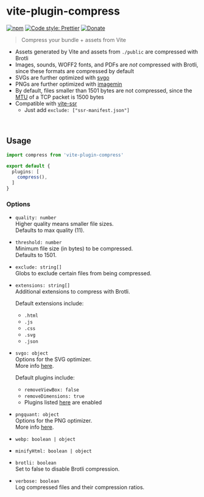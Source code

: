 # vite-plugin-compress

[![npm](https://img.shields.io/npm/v/vite-plugin-compress.svg)](https://www.npmjs.com/package/vite-plugin-compress)
[![Code style: Prettier](https://img.shields.io/badge/code_style-prettier-ff69b4.svg)](https://github.com/prettier/prettier)
[![Donate](https://img.shields.io/badge/Donate-PayPal-green.svg)](https://paypal.me/alecdotbiz)

> Compress your bundle + assets from Vite

- Assets generated by Vite and assets from `./public` are compressed with Brotli
- Images, sounds, WOFF2 fonts, and PDFs are *not* compressed with Brotli, since these formats are compressed by default
- SVGs are further optimized with [svgo](https://github.com/svg/svgo)
- PNGs are further optimized with [imagemin](https://github.com/imagemin/imagemin)
- By default, files smaller than 1501 bytes are not compressed, since the [MTU](https://en.wikipedia.org/wiki/Maximum_transmission_unit) of a TCP packet is 1500 bytes
- Compatible with [vite-ssr](https://github.com/frandiox/vite-ssr)
  - Just add `exclude: ["ssr-manifest.json"]`

&nbsp;

## Usage

```ts
import compress from 'vite-plugin-compress'

export default {
  plugins: [
    compress(),
  ]
}
```

### Options

- `quality: number`  
  Higher quality means smaller file sizes.  
  Defaults to max quality (11).

- `threshold: number`  
  Minimum file size (in bytes) to be compressed.  
  Defaults to 1501.

- `exclude: string[]`  
  Globs to exclude certain files from being compressed.

- `extensions: string[]`  
  Additional extensions to compress with Brotli.  
  
  Default extensions include:  
  - `.html`
  - `.js`
  - `.css`
  - `.svg`
  - `.json`

- `svgo: object`  
  Options for the SVG optimizer.  
  More info [here](https://github.com/svg/svgo/#what-it-can-do).  

  Default plugins include:  
  - `removeViewBox: false`
  - `removeDimensions: true`
  - Plugins listed [here](https://github.com/svg/svgo/blob/master/.svgo.yml) are enabled

- `pngquant: object`  
  Options for the PNG optimizer.  
  More info [here](https://www.npmjs.com/package/imagemin-pngquant#options).

- `webp: boolean | object`

- `minifyHtml: boolean | object`

- `brotli: boolean`  
  Set to false to disable Brotli compression.

- `verbose: boolean`  
  Log compressed files and their compression ratios.
